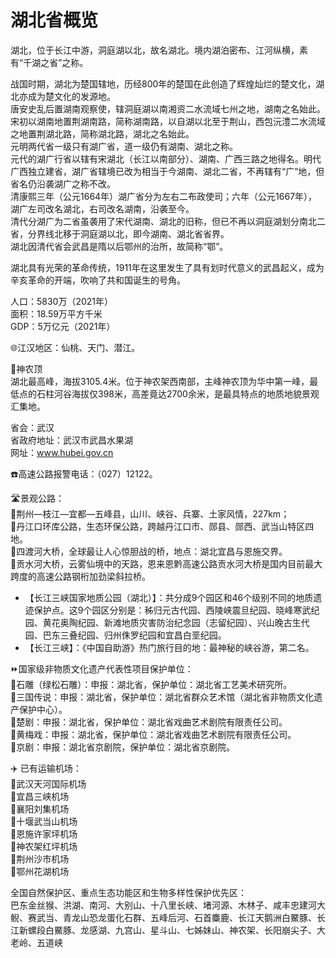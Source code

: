 # 湖北省概览  

湖北，位于长江中游，洞庭湖以北，故名湖北。境内湖泊密布、江河纵横，素有“千湖之省”之称。

战国时期，湖北为楚国辖地，历经800年的楚国在此创造了辉煌灿烂的楚文化，湖北亦成为楚文化的发源地。  
唐安史乱后置湖南观察使，辖洞庭湖以南湘资二水流域七州之地，湖南之名始此。宋初以湖南地置荆湖南路，简称湖南路，以自湖以北至于荆山，西包沅澧二水流域之地置荆湖北路，简称湖北路，湖北之名始此。  
元明两代省一级只有湖广省，道一级仍有湖南、湖北之称。  
元代的湖广行省以辖有宋湖北（长江以南部分）、湖南、广西三路之地得名。明代广西独立建省，湖广省辖境已改为相当于今湖南、湖北二省，不再辖有“广”地，但省名仍沿袭湖广之称不改。  
清康熙三年（公元1664年）湖广省分为左右二布政使司；六年（公元1667年），湖广左司改名湖北，右司改名湖南，沿袭至今。  
清代分湖广为二省虽袭用了宋代湖南、湖北的旧称，但已不再以洞庭湖划分南北二省，分界线北移于洞庭湖以北，即今湖南、湖北省省界。  
湖北因清代省会武昌是隋以后鄂州的治所，故简称“鄂”。    
  
湖北具有光荣的革命传统，1911年在这里发生了具有划时代意义的武昌起义，成为辛亥革命的开端，吹响了共和国诞生的号角。  

人口：5830万（2021年）  
面积：18.59万平方千米  
GDP：5万亿元（2021年）  

🌐江汉地区：仙桃、天门、潜江。

🌋神农顶  
湖北最高峰，海拔3105.4米。位于神农架西南部，主峰神农顶为华中第一峰，最低点的石柱河谷海拔仅398米，高差竟达2700余米，是最具特点的地质地貌景观汇集地。  

省会：武汉  
省政府地址：武汉市武昌水果湖  
网址：<a href="http://www.hubei.gov.cn" target="_blank">www.hubei.gov.cn</a>  

☎️高速公路报警电话：（027）12122。  

🛣️景观公路：  
🔸荆州—枝江—宜都—五峰县，山川、峡谷、兵寨、土家风情，227km；  
🔸丹江口环库公路，生态环保公路，跨越丹江口市、郧县、郧西、武当山特区四地。  
🔸四渡河大桥，全球最让人心惊胆战的桥，地点：湖北宜昌与恩施交界。  
🔸贡水河大桥，云雾仙境中的天路，恩来恩黔高速公路贡水河大桥是国内目前最大跨度的高速公路钢桁加劲梁斜拉桥。  

* 【长江三峡国家地质公园（湖北）】：共分成9个园区和46个级别不同的地质遗迹保护点。这9个园区分别是：秭归元古代园、西陵峡震旦纪园、晓峰寒武纪园、黄花奥陶纪园、新滩地质灾害防治纪念园（志留纪园）、兴山晚古生代园、巴东三叠纪园、归州侏罗纪园和宜昌白垩纪园。  
* 【长江三峡】：《中国自助游》热门旅行目的地：最神秘的峡谷游，第二名。  

⏩国家级非物质文化遗产代表性项目保护单位：  
🔸石雕（绿松石雕）：申报：湖北省，保护单位：湖北省工艺美术研究所。  
🔸三国传说：申报：湖北省，保护单位：湖北省群众艺术馆（湖北省非物质文化遗产保护中心）。  
🔸楚剧：申报：湖北省，保护单位：湖北省戏曲艺术剧院有限责任公司。  
🔸黄梅戏：申报：湖北省，保护单位：湖北省戏曲艺术剧院有限责任公司。  
🔸京剧：申报：湖北省京剧院，保护单位：湖北省京剧院。  

✈️ 已有运输机场：  
🔸武汉天河国际机场  
🔸宜昌三峡机场  
🔸襄阳刘集机场  
🔸十堰武当山机场  
🔸恩施许家坪机场  
🔸神农架红坪机场  
🔸荆州沙市机场  
🔸鄂州花湖机场  

全国自然保护区、重点生态功能区和生物多样性保护优先区：  
巴东金丝猴、洪湖、南河、大别山、十八里长峡、堵河源、木林子、咸丰忠建河大鲵、赛武当、青龙山恐龙蛋化石群、五峰后河、石首麋鹿、长江天鹅洲白鱀豚、长江新螺段白鱀豚、龙感湖、九宫山、星斗山、七姊妹山、神农架、长阳崩尖子、大老岭、五道峡  
